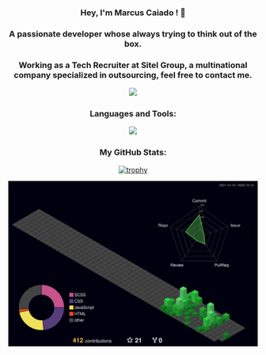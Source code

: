 <h3 align="center">Hey, I'm Marcus Caiado ! 🍮</h3>
<h3 align="center">A passionate developer whose always trying to think out of the box.</h3>
<h3 align="center">Working as a Tech Recruiter at Sitel Group, a multinational company specialized in outsourcing, feel free to contact me.</h3>


<div align="center">
  <a href="http://WWW.linkedin.com/in/marcus-c-a13090249" target="_blank"><img src="https://img.shields.io/badge/-LinkedIn-%230077B5?style=for-the-badge&logo=linkedin&logoColor=white" target="_blank"></a> 
</div>

<h3 align="center">Languages and Tools:</h3>
<p align="center">
<a href="https://skillicons.dev">
  <img src="https://skillicons.dev/icons?i=github,vscode,html,css,sass,bootstrap,javascript,react,php,nodejs,mysql,mongo" />
</a>
</p>

<h3 align="center">My GitHub Stats:</h3>
<div align="center">
 
 [![trophy](https://github-profile-trophy.vercel.app/?username=marcuscaiado&theme=darkhub&no-frame=true)](https://github.com/marcuscaiado/github-profile-trophy)
  
<img src="./profile-3d-contrib/profile-night-green.svg" />






